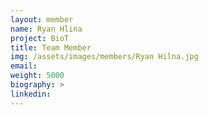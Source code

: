 ```yaml
---
layout: member
name: Ryan Hlina
project: BioT
title: Team Member
img: /assets/images/members/Ryan Hilna.jpg
email:
weight: 5000
biography: >
linkedin:
---
```

